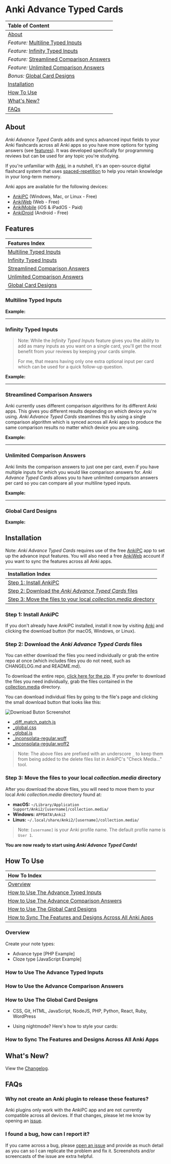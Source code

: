 # Anki Advance Typed Cards

| **Table of Content**                                                         |
| :--------------------------------------------------------------------------- |
| [About](#about)                                                              |
| _Feature:_ [Multiline Typed Inputs](#multiline-typed-inputs)                 |
| _Feature:_ [Infinity Typed Inputs](#infinity-typed-inputs)                   |
| _Feature:_ [Streamlined Comparison Answers](#streamlined-comparison-answers) |
| _Feature:_ [Unlimited Comparison Answers](#unlimited-comparison-answers)     |
| _Bonus:_ [Global Card Designs](#global-card-designs)                         |
| [Installation](#installation)                                                |
| [How To Use](#how-to-use)                                                    |
| [What's New?](#whats-new)                                                    |
| [FAQs](#faqs)                                                                |

## About

_Anki Advance Typed Cards_ adds and syncs advanced input fields to your Anki flashcards across all Anki apps so you have more options for typing answers (see [features](#features)). It was developed specifically for programming reviews but can be used for any topic you're studying.

If you're unfamiliar with [Anki](https://apps.ankiweb.net/), in a nutshell, it's an open-source digital flashcard system that uses [spaced-repetition](https://en.wikipedia.org/wiki/Spaced_repetition) to help you retain knowledge in your long-term memory.

Anki apps are available for the following devices:

- [AnkiPC](https://apps.ankiweb.net/) (Windows, Mac, or Linux - Free)
- [AnkiWeb](https://ankiweb.net) (Web - Free)
- [AnkiMobile](https://itunes.apple.com/us/app/ankimobile-flashcards/id373493387) (iOS & iPadOS - Paid)
- [AnkiDroid](https://play.google.com/store/apps/details?id=com.ichi2.anki) (Android - Free)


## Features

| Features Index                                                    |
| :---------------------------------------------------------------- |
| [Multiline Typed Inputs](#multiline-typed-inputs)                 |
| [Infinity Typed Inputs](#infinity-typed-inputs)                   |
| [Streamlined Comparison Answers](#streamlined-comparison-answers) |
| [Unlimited Comparison Answers](#unlimited-comparison-answers)     |
| [Global Card Designs](#global-card-designs)                       |

<!-- ### The Main Features
1. The ability to quickly modify the design of your cards globally with CSS and have the styles sync across all Anki apps.
2. The ability to add multiline typed inputs to your cards that work on all Anki apps.
3. The ability to have as many multiline inputs as you want in a single card.
4. Streamlined comparison answers that work with multiline inputs across all Anki apps.
5. No limit to how many comparison answers you can have per card. -->

### Multiline Typed Inputs

**Example:**

<!-- [ADD GIF SCREENSHOT EXAMPLE] -->

---

### Infinity Typed Inputs

> Note: While the _Infinity Typed Inputs_ feature gives you the ability to add as many inputs as you want on a single card, you'll get the most benefit from your reviews by keeping your cards simple.
>
> For me, that means having only one extra optional input per card which can be used for a quick follow-up question.

**Example:**

<!-- [ADD GIF SCREENSHOT EXAMPLE] -->

---

### Streamlined Comparison Answers

Anki currently uses different comparison algorithms for its different Anki apps. This gives you different results depending on which device you're using. _Anki Advance Typed Cards_ steamlines this by using a single comparison algorithm which is synced across all Anki apps to produce the same comparison results no matter which device you are using.

**Example:**

<!-- [ADD GIF SCREENSHOT EXAMPLE] -->

---

### Unlimited Comparison Answers

Anki limits the comparison answers to just one per card, even if you have multiple inputs for which you would like comparison answers for. _Anki Advance Typed Cards_ allows you to have unlimited comparison answers per card so you can compare all your multiline typed inputs.

**Example:**

<!-- [ADD GIF SCREENSHOT EXAMPLE] -->

---

### Global Card Designs

**Example:**

<!-- [ADD GIF SCREENSHOT EXAMPLE] -->

## Installation

Note: _Anki Advance Typed Cards_ requires use of the free [AnkiPC](https://apps.ankiweb.net/) app to set up the advance input features. You will also need a free [AnkiWeb](https://ankiweb.net) account if you want to sync the features across all Anki apps.

| Installation Index                                                                                                                                               |
| :--------------------------------------------------------------------------------------------------------------------------------------------------------------- |
| [Step 1: Install AnkiPC](#step-1-if-you-dont-have-ankipc-installed-install-it-now)                                                                               |
| [Step 2: Download the _Anki Advance Typed Cards_ files](#step-2-download-this-repositorys-collectionmedia-directory-files)                                       |
| [Step 3: Move the files to your local _collection.media_ directory](#step-3-move-the-files-you-downloaded-to-your-local-anki-collectionmedia-directory-found-at) |

### Step 1: Install AnkiPC

If you don't already have AnkiPC installed, install it now by visiting [Anki](https://apps.ankiweb.net/) and clicking the download button (for macOS, Windows, or Linux).

### Step 2: Download the _Anki Advance Typed Cards_ files

You can either download the files you need individually or grab the entire repo at once (which includes files you do not need, such as CHANGELOG.md and README.md).

To download the entire repo, [click here for the zip](https://github.com/jacobcassidy/anki-advance-typed-cards/archive/refs/heads/main.zip). If you prefer to download the files you need individually, grab the files contained in the [collection.media](https://github.com/jacobcassidy/anki-advance-typed-cards/tree/main/collection.media) directory.

You can download individual files by going to the file's page and clicking the small download button that looks like this:

![Download Buton Screenshot](https://raw.githubusercontent.com/jacobcassidy/anki-advance-typed-cards/main/assets/screenshots/download-file-button.png?token=GHSAT0AAAAAAB2NXSC3MMNS4M3IWZOKXWTWZCNKL2A)

- [\_diff_match_patch.js](https://github.com/jacobcassidy/anki-advance-typed-cards/blob/main/collection.media/_diff_match_patch.js)
- [\_global.css](https://github.com/jacobcassidy/anki-advance-typed-cards/blob/main/collection.media/_global.css)
- [\_global.js](https://github.com/jacobcassidy/anki-advance-typed-cards/blob/main/collection.media/_global.js)
- [\_inconsolata-regular.woff](https://github.com/jacobcassidy/anki-advance-typed-cards/blob/main/collection.media/_inconsolata-regular.woff)
- [\_inconsolata-regular.woff2](https://github.com/jacobcassidy/anki-advance-typed-cards/blob/main/collection.media/_inconsolata-regular.woff2)

> Note: The above files are prefixed with an underscore `_` to keep them from being added to the delete files list in AnkiPC's "Check Media..." tool.

### Step 3: Move the files to your local _collection.media_ directory

After you download the above files, you will need to move them to your local Anki _collection.media_ directory found at:

- **macOS:** `~/Library/Application Support/Anki2/[username]/collection.media/`
- **Windows:** `APPDATA\Anki2`
- **Linus:** `~/.local/share/Anki2/[username]/collection.media/`

> Note: `[username]` is your Anki profile name. The default profile name is `User 1`.

**You are now ready to start using _Anki Advance Typed Cards_!**

## How To Use

| How To Index                                                   |
| :------------------------------------------------------------- |
| [Overview](#)                                                  |
| [How to Use The Advance Typed Inputs](#)                       |
| [How to Use The Advance Comparison Answers](#)                 |
| [How to Use The Global Card Designs](#)                        |
| [How to Sync The Features and Designs Across All Anki Apps](#) |

### Overview

Create your note types:

- Advance type [PHP Example]
- Cloze type [JavaScript Example]

### How to Use The Advance Typed Inputs

### How to Use the Advance Comparison Answers

### How to Use The Global Card Designs

- CSS, Git, HTML, JavaScript, NodeJS, PHP, Python, React, Ruby, WordPress

- Using nightmode? Here's how to style your cards:

### How to Sync The Features and Designs Across All Anki Apps

## What's New?

View the [Changelog](https://github.com/jacobcassidy/anki-advance-typed-cards/blob/main/CHANGELOG.md).

## FAQs

### Why not create an Anki plugin to release these features?

Anki plugins only work with the AnkiPC app and are not currently compatible across all devices. If that changes, please let me know by opening an [issue](https://github.com/jacobcassidy/anki-advance-typed-cards/issues).

### I found a bug, how can I report it?

If you came across a bug, please [open an issue](https://github.com/jacobcassidy/anki-advance-typed-cards/issues) and provide as much detail as you can so I can replicate the problem and fix it. Screenshots and/or screencasts of the issue are extra helpful.
